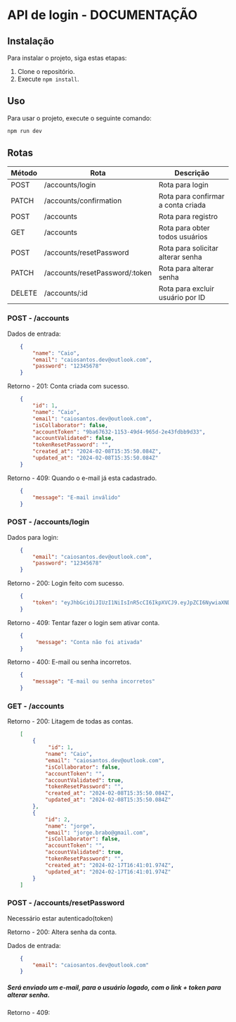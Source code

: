 # API de login - DOCUMENTAÇÃO

## Instalação

Para instalar o projeto, siga estas etapas:

1. Clone o repositório.
2. Execute `npm install`.

## Uso

Para usar o projeto, execute o seguinte comando:

```bash
npm run dev
```

## Rotas

| Método | Rota                             | Descrição                            |
| ------ | ------------------------         | ------------------------------------ |
| POST   | /accounts/login                  | Rota para login                      |
| PATCH  | /accounts/confirmation           | Rota para confirmar a conta criada   |
| POST   | /accounts                        | Rota para registro                   |
| GET    | /accounts                        | Rota para obter todos usuários       |
| POST   | /accounts/resetPassword          | Rota para solicitar alterar senha    |
| PATCH  | /accounts/resetPassword/:token   | Rota para alterar senha              |
| DELETE | /accounts/:id                    | Rota para excluir usuário por ID     |

### POST - /accounts

Dados de entrada:

```json
    {
        "name": "Caio",
        "email": "caiosantos.dev@outlook.com",
        "password": "12345678"
    }
```

Retorno - 201:
Conta criada com sucesso.

```json
    {
        "id": 1,
        "name": "Caio",
        "email": "caiosantos.dev@outlook.com",
        "isCollaborator": false,
        "accountToken": "9ba67632-1153-49d4-965d-2e43fdbb9d33",
        "accountValidated": false,
        "tokenResetPassword": "",
        "created_at": "2024-02-08T15:35:50.084Z",
        "updated_at": "2024-02-08T15:35:50.084Z"
    }
```

Retorno - 409:
Quando o e-mail já esta cadastrado.

```json
    {
        "message": "E-mail inválido"
    }
```

### POST - /accounts/login

Dados para login:

```json
    {
        "email": "caiosantos.dev@outlook.com",
        "password": "12345678"
    }
```

Retorno - 200:
Login feito com sucesso.

```json
    {
        "token": "eyJhbGciOiJIUzI1NiIsInR5cCI6IkpXVCJ9.eyJpZCI6NywiaXNDb2xsYWJvcmF0b3IiOmZhbHNlLCJpYXQiOjE3MDc0MDk0NjIsImV4cCI6MTcwNzQyNzQ2Mn0.jxYvQTFmA9QliVFoVzPfsCmuCvoBs2ZsdUO9RhD0bfc"
    }
```

Retorno - 409:
Tentar fazer o login sem ativar conta.

```json
    {
         "message": "Conta não foi ativada"
    }
```

Retorno - 400:
E-mail ou senha incorretos.

```json
    {
        "message": "E-mail ou senha incorretos"
    }
```

### GET - /accounts

Retorno - 200:
Litagem de todas as contas.

```json
    [
        {
             "id": 1,
            "name": "Caio",
            "email": "caiosantos.dev@outlook.com",
            "isCollaborator": false,
            "accountToken": "",
            "accountValidated": true,
            "tokenResetPassword": "",
            "created_at": "2024-02-08T15:35:50.084Z",
            "updated_at": "2024-02-08T15:35:50.084Z"
        },
        {
            "id": 2,
            "name": "jorge",
            "email": "jorge.brabo@gmail.com",
            "isCollaborator": false,
            "accountToken": "",
            "accountValidated": true,
            "tokenResetPassword": "",
            "created_at": "2024-02-17T16:41:01.974Z",
            "updated_at": "2024-02-17T16:41:01.974Z"
        }
    ]
```

### POST - /accounts/resetPassword

<span>Necessário estar autenticado(token)</span>

Retorno - 200:
Altera senha da conta.

Dados de entrada:

```json
    {
        "email": "caiosantos.dev@outlook.com"
    }
```

<h5> Será enviado um e-mail, para o usuário logado, com o link + token para alterar senha. </h5>

Retorno - 409:
